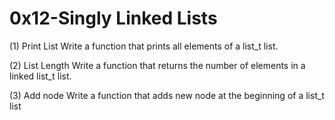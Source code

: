 # 0x12-Singly Linked Lists

(1) Print List
Write a function that prints all elements of a list_t list.

(2) List Length
Write a function that returns the number of elements in a linked list_t list.

(3) Add node
Write a function that adds new node at the beginning of a list_t list


